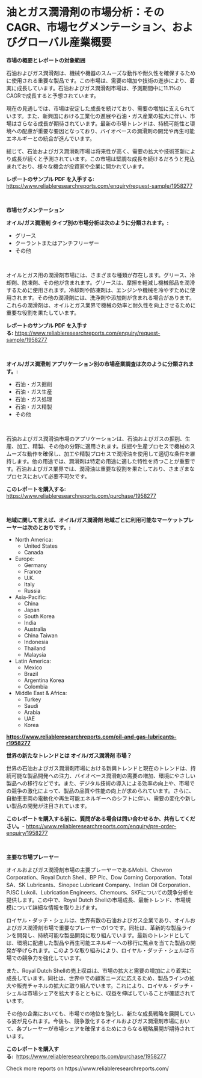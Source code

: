 <p><h1>油とガス潤滑剤の市場分析：そのCAGR、市場セグメンテーション、およびグローバル産業概要</h1></p><p><strong>市場の概要とレポートの対象範囲</strong></p>
<p><p>石油およびガス潤滑剤は、機械や機器のスムーズな動作や耐久性を確保するために使用される重要な製品です。この市場は、需要の増加や技術の進歩により、着実に成長しています。石油およびガス潤滑剤市場は、予測期間中に11.1%のCAGRで成長すると予想されています。</p><p>現在の見通しでは、市場は安定した成長を続けており、需要の増加に支えられています。また、新興国における工業化の進展や石油・ガス産業の拡大に伴い、市場はさらなる成長が期待されています。最新の市場トレンドは、持続可能性と環境への配慮が重要な要因となっており、バイオベースの潤滑剤の開発や再生可能エネルギーとの統合が進んでいます。</p><p>総じて、石油およびガス潤滑剤市場は将来性が高く、需要の拡大や技術革新により成長が続くと予測されています。この市場は堅調な成長を続けるだろうと見込まれており、様々な機会が投資家や企業に開かれています。</p></p>
<p><strong>レポートのサンプル PDF を入手する:</strong> <a href="https://www.reliableresearchreports.com/enquiry/request-sample/1958277">https://www.reliableresearchreports.com/enquiry/request-sample/1958277</a></p>
<p>&nbsp;</p>
<p><strong>市場セグメンテーション</strong></p>
<p><strong>オイル/ガス潤滑剤 タイプ別の市場分析は次のように分類されます。:</strong></p>
<p><ul><li>グリース</li><li>クーラントまたはアンチフリーザー</li><li>その他</li></ul></p>
<p>&nbsp;</p>
<p><p>オイルとガス用の潤滑剤市場には、さまざまな種類が存在します。グリース、冷却剤、防凍剤、その他が含まれます。グリースは、摩擦を軽減し機械部品を潤滑するために使用されます。冷却剤や防凍剤は、エンジンや機械を冷やすために使用されます。その他の潤滑剤には、洗浄剤や添加剤が含まれる場合があります。これらの潤滑剤は、オイルとガス業界で機械の効率と耐久性を向上させるために重要な役割を果たしています。</p></p>
<p><strong>レポートのサンプル PDF を入手する:</strong>&nbsp;<a href="https://www.reliableresearchreports.com/enquiry/request-sample/1958277">https://www.reliableresearchreports.com/enquiry/request-sample/1958277</a></p>
<p>&nbsp;</p>
<p><strong> オイル/ガス潤滑剤 アプリケーション別の市場産業調査は次のように分類されます。:</strong></p>
<p><ul><li>石油・ガス掘削</li><li>石油・ガス生産</li><li>石油・ガス処理</li><li>石油・ガス精製</li><li>その他</li></ul></p>
<p>&nbsp;</p>
<p><p>石油およびガス潤滑油市場のアプリケーションは、石油およびガスの掘削、生産、加工、精製、その他の分野に適用されます。採掘や生産プロセスで機械のスムーズな動作を確保し、加工や精製プロセスで潤滑油を使用して適切な条件を維持します。他の用途では、潤滑剤は特定の用途に適した特性を持つことが重要です。石油およびガス業界では、潤滑油は重要な役割を果たしており、さまざまなプロセスにおいて必要不可欠です。</p></p>
<p><strong>このレポートを購入する:</strong>&nbsp; <a href="https://www.reliableresearchreports.com/purchase/1958277">https://www.reliableresearchreports.com/purchase/1958277</a></p>
<p>&nbsp;</p>
<p><strong>地域に関して言えば、オイル/ガス潤滑剤 地域ごとに利用可能なマーケットプレーヤーは次のとおりです。:</strong></p>
<p><ul>
    <li>
        North America:
        <ul>
            <li>United States</li>
            <li>Canada</li>
        </ul>
    </li>
    <li>
        Europe:
        <ul>
            <li>Germany</li>
            <li>France</li>
            <li>U.K.</li>
            <li>Italy</li>
            <li>Russia</li>
        </ul>
    </li>
    <li>
        Asia-Pacific:
        <ul>
            <li>China</li>
            <li>Japan</li>
            <li>South Korea</li>
            <li>India</li>
            <li>Australia</li>
            <li>China Taiwan</li>
            <li>Indonesia</li>
            <li>Thailand</li>
            <li>Malaysia</li>
        </ul>
    </li>
    <li>
        Latin America:
        <ul>
            <li>Mexico</li>
            <li>Brazil</li>
            <li>Argentina Korea</li>
            <li>Colombia</li>
        </ul>
    </li>
    <li>
        Middle East & Africa:
        <ul>
            <li>Turkey</li>
            <li>Saudi</li>
            <li>Arabia</li>
            <li>UAE</li>
            <li>Korea</li>
        </ul>
    </li>
    </ul></p>
<p><strong><a href="https://www.reliableresearchreports.com/oil-and-gas-lubricants-r1958277">https://www.reliableresearchreports.com/oil-and-gas-lubricants-r1958277</a></strong>&nbsp;</p>
<p><strong>世界の新たなトレンドとは オイル/ガス潤滑剤 市場？</strong></p>
<p><p>世界の石油およびガス潤滑剤市場における新興トレンドと現在のトレンドは、持続可能な製品開発への注力、バイオベース潤滑剤の需要の増加、環境にやさしい製品への移行などです。また、デジタル技術の導入による効率の向上や、市場での競争の激化によって、製品の品質や性能の向上が求められています。さらに、自動車車両の電動化や再生可能エネルギーへのシフトに伴い、需要の変化や新しい製品の開発が注目されています。</p></p>
<p><strong>このレポートを購入する前に、質問がある場合は問い合わせるか、共有してください。</strong>- <a href="https://www.reliableresearchreports.com/enquiry/pre-order-enquiry/1958277">https://www.reliableresearchreports.com/enquiry/pre-order-enquiry/1958277</a></p>
<p>&nbsp;</p>
<p><strong>主要な市場プレーヤー</strong></p>
<p><p>オイルおよびガス潤滑剤市場の主要プレーヤーであるMobil、Chevron Corporation、Royal Dutch Shell、BP Plc、Dow Corning Corporation、Total SA、SK Lubricants、Sinopec Lubricant Company、Indian Oil Corporation、PJSC Lukoil、Lubrication Engineers、Chemours、SKFについての競争分析を提供します。この中で、Royal Dutch Shellの市場成長、最新トレンド、市場規模について詳細な情報を取り上げます。</p><p>ロイヤル・ダッチ・シェルは、世界有数の石油およびガス企業であり、オイルおよびガス潤滑剤市場で重要なプレーヤーの1つです。同社は、革新的な製品ラインを開発し、持続可能な製品開発に取り組んでいます。最新のトレンドとしては、環境に配慮した製品や再生可能エネルギーへの移行に焦点を当てた製品の開発が挙げられます。このような取り組みにより、ロイヤル・ダッチ・シェルは市場での競争力を強化しています。</p><p>また、Royal Dutch Shellの売上収益は、市場の拡大と需要の増加により着実に成長しています。同社は、世界中での顧客ニーズに応えるため、製品ラインの拡大や販売チャネルの拡大に取り組んでいます。これにより、ロイヤル・ダッチ・シェルは市場シェアを拡大するとともに、収益を伸ばしていることが確認されています。</p><p>その他の企業においても、市場での地位を強化し、新たな成長戦略を展開している姿が見られます。今後も、競争激化するオイルおよびガス潤滑剤市場において、各プレーヤーが市場シェアを確保するためにさらなる戦略展開が期待されています。</p></p>
<p><strong>このレポートを購入する:</strong>&nbsp;&nbsp;<a href="https://www.reliableresearchreports.com/purchase/1958277">https://www.reliableresearchreports.com/purchase/1958277</a></p>
<p>Check more reports on https://www.reliableresearchreports.com/</p>